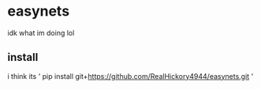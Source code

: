 # easynets
idk what im doing lol

## install

i think its ' pip install git+https://github.com/RealHickory4944/easynets.git '

